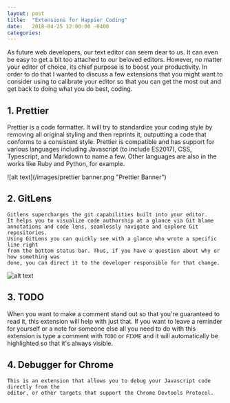 ```yaml
---
layout: post
title:  "Extensions for Happier Coding"
date:   2018-04-25 12:00:00 -0400
categories:
---
```


As future web developers, our text editor can seem dear to us. It can even be easy to get a bit too attached to our beloved editors. However, no matter your editor of choice, its chief purpose is to boost your productivity. In order to do that I wanted to discuss a few extensions that you might want to consider using to calibrate your editor so that you can get the most out and get back to doing what you do best, coding.

## 1. Prettier

Prettier is a code formatter. It will try to standardize your
coding style by removing all original styling and then reprints it,
outputting a code that conforms to a consistent style. Prettier is compatible
and has support for various languages including Javascript (to include ES2017), CSS,
Typescript, and Markdown to name a few. Other languages are also in the works like Ruby
and Python, for example.

![alt text](/images/prettier banner.png "Prettier Banner")

## 2. GitLens

    Gitlens supercharges the git capabilities built into your editor.
    It helps you to visualize code authorship at a glance via Git blame
    annotations and code lens, seamlessly navigate and explore Git repositories.
    Using GitLens you can quickly see with a glance who wrote a specific line right
    from the bottom status bar. Thus, if you have a question about why or how something was
    done, you can direct it to the developer responsible for that change.

![alt text](/images/gitlens.gif "Gitlens")
  

## 3. TODO

When you want to make a comment stand out so that you're guaranteed to read it,
this extension will help with just that. If you want to leave a reminder for yourself
or a note for someone else all you need to do with this extension is type a comment with
`TODO` or `FIXME` and it will automatically be highlighted so that it's always visible.

## 4. Debugger for Chrome

    This is an extension that allows you to debug your Javascript code directly from the
    editor, or other targets that support the Chrome Devtools Protocol.
